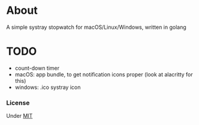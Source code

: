 # About

A simple systray stopwatch for macOS/Linux/Windows, written in golang


# TODO
* count-down timer
* macOS: app bundle, to get notification icons proper (look at alacritty for this)
* windows: .ico systray icon


### License

Under [MIT](LICENSE)
